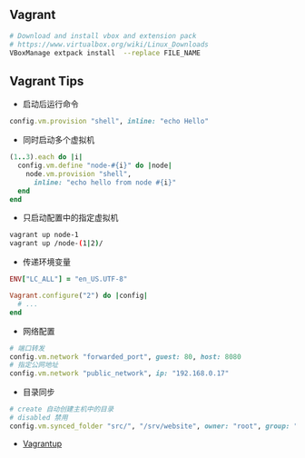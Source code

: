 
## Vagrant

```bash
# Download and install vbox and extension pack
# https://www.virtualbox.org/wiki/Linux_Downloads
VBoxManage extpack install  --replace FILE_NAME

```

## Vagrant Tips

* 启动后运行命令
```ruby
config.vm.provision "shell", inline: "echo Hello"
```
* 同时启动多个虚拟机
```ruby
(1..3).each do |i|
  config.vm.define "node-#{i}" do |node|
    node.vm.provision "shell",
      inline: "echo hello from node #{i}"
  end
end
```
* 只启动配置中的指定虚拟机
```bash
vagrant up node-1
vagrant up /node-(1|2)/
```
* 传递环境变量
```ruby
ENV["LC_ALL"] = "en_US.UTF-8"

Vagrant.configure("2") do |config|
  # ...
end
```
* 网络配置
```ruby
# 端口转发
config.vm.network "forwarded_port", guest: 80, host: 8080
# 指定公网地址
config.vm.network "public_network", ip: "192.168.0.17"
```
* 目录同步
```ruby
# create 自动创建主机中的目录
# disabled 禁用
config.vm.synced_folder "src/", "/srv/website", owner: "root", group: "root"
```
* [Vagrantup](https://www.vagrantup.com/)
